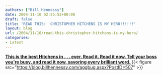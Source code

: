 ```yaml
---
authors: ["Bill Hennessy"]
date: 2004-11-10 02:55:52+00:00
draft: false
title: 'READ THIS:  CHRISTOPHER HITCHENS IS MY HERO!!!!!!'
layout: blog
url: /2004/11/10/read-this-christopher-hitchens-is-my-hero/
categories:
- Latest
---
```


**[ This is the best Hitchens in  . . . ever.  Read it.  Read it now.  Tell your boss you're busy, and read it now, savoring every brilliant word. ](https://slate.msn.com/id/2109377/)** {{< figure src="https://blog.billhennessy.com/aggbug.aspx?PostID=507" >}}

